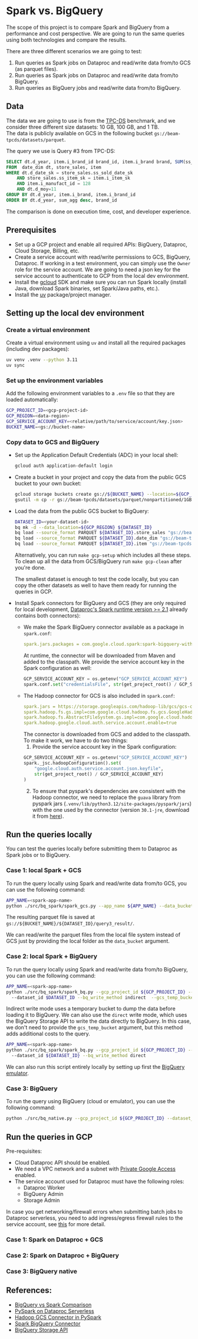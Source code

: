 # Spark vs. BigQuery 

The scope of this project is to compare Spark and BigQuery from a performance and cost perspective.
We are going to run the same queries using both technologies and compare the results. 

There are three different scenarios we are going to test:
1. Run queries as Spark jobs on Dataproc and read/write data from/to GCS (as parquet files).
2. Run queries as Spark jobs on Dataproc and read/write data from/to BigQuery.
3. Run queries as BigQuery jobs and read/write data from/to BigQuery.

## Data

The data we are going to use is from the [TPC-DS](https://beam.apache.org/documentation/sdks/java/testing/tpcds/) 
benchmark, and we consider three different size datasets: 10 GB, 100 GB, and 1 TB.  
The data is publicly available on GCS in the following bucket `gs://beam-tpcds/datasets/parquet`.

The query we use is Query #3 from TPC-DS:
```sql
SELECT dt.d_year, item.i_brand_id brand_id, item.i_brand brand, SUM(ss_ext_sales_price) sum_agg
FROM  date_dim dt, store_sales, item
WHERE dt.d_date_sk = store_sales.ss_sold_date_sk
    AND store_sales.ss_item_sk = item.i_item_sk
    AND item.i_manufact_id = 128
    AND dt.d_moy=11
GROUP BY dt.d_year, item.i_brand, item.i_brand_id
ORDER BY dt.d_year, sum_agg desc, brand_id
```

The comparison is done on execution time, cost, and developer experience.

## Prerequisites

- Set up a GCP project and enable all required APIs: BigQuery, Dataproc, Cloud Storage, Billing, etc.
- Create a service account with read/write permissions to GCS, BigQuery, Dataproc. If working in a test 
  environment, you can simply use the `Owner` role for the service account. We are going to need a 
  json key for the service account to authenticate to GCP from the local dev environment.
- Install the [gcloud](https://cloud.google.com/sdk/docs/install) SDK and make sure you can run Spark locally (install Java, 
  download Spark binaries, set Spark/Java paths, etc.).
- Install the [uv](https://github.com/astral-sh/uv) package/project manager.

## Setting up the local dev environment

### Create a virtual environment

Create a virtual environment using `uv` and install all the required packages (including dev packages):
```bash
uv venv .venv --python 3.11
uv sync
```

### Set up the environment variables

Add the following environment variables to a `.env` file so that they are loaded automatically:
```bash
GCP_PROJECT_ID=<gcp-project-id>
GCP_REGION=<data-region>
GCP_SERVICE_ACCOUNT_KEY=<relative/path/to/service/account/key.json>
BUCKET_NAME=<gs://bucket-name>
```

### Copy data to GCS and BigQuery

- Set up the Application Default Credentials (ADC) in your local shell:
  ```bash
  gcloud auth application-default login
  ````

- Create a bucket in your project and copy the data from the public GCS bucket to your own bucket:
  ```bash
  gcloud storage buckets create gs://${BUCKET_NAME} --location=${GCP_REGION}
  gsutil -m cp -r gs://beam-tpcds/datasets/parquet/nonpartitioned/1GB gs://${BUCKET_NAME}/tpcds/1GB
  ```

- Load the data from the public GCS bucket to BigQuery:
  ```bash
  DATASET_ID=<your-dataset-id>
  bq mk -d --data_location=${GCP_REGION} ${DATASET_ID}
  bq load --source_format PARQUET ${DATASET_ID}.store_sales "gs://beam-tpcds/datasets/parquet/nonpartitioned/1GB/store_sales/part*.snappy.parquet"
  bq load --source_format PARQUET ${DATASET_ID}.date_dim "gs://beam-tpcds/datasets/parquet/nonpartitioned/1GB/date_dim/part*.snappy.parquet"
  bq load --source_format PARQUET ${DATASET_ID}.item "gs://beam-tpcds/datasets/parquet/nonpartitioned/1GB/item/part*.snappy.parquet"
  ```
  Alternatively, you can run `make gcp-setup` which includes all these steps. To clean up all the data 
  from GCS/BigQuery run `make gcp-clean` after you're done. 

  The smallest dataset is enough to test the code locally, but you can copy the other datasets as well to have 
  them ready for running the queries in GCP.

- Install Spark connectors for BigQuery and GCS (they are only required for local development, 
  [Dataproc's Spark runtime version >= 2.1](https://cloud.google.com/dataproc-serverless/docs/concepts/versions/dataproc-serverless-versions) 
  already contains both connectors):
  - We make the Spark BigQuery connector available as a package in `spark.conf`:
    ```yaml
    spark.jars.packages = com.google.cloud.spark:spark-bigquery-with-dependencies_2.12:0.42.1
    ```
    At runtime, the connector will be downloaded from Maven and added to the classpath. We provide 
    the service account key in the Spark configuration as well:
    ```python
    GCP_SERVICE_ACCOUNT_KEY = os.getenv("GCP_SERVICE_ACCOUNT_KEY")
    spark.conf.set("credentialsFile", str(get_project_root() / GCP_SERVICE_ACCOUNT_KEY)) 
    ```
  - The Hadoop connector for GCS is also included in `spark.conf`:
    ```yaml
    spark.jars = https://storage.googleapis.com/hadoop-lib/gcs/gcs-connector-hadoop3-latest.jar
    spark.hadoop.fs.gs.impl=com.google.cloud.hadoop.fs.gcs.GoogleHadoopFileSystem
    spark.hadoop.fs.AbstractFileSystem.gs.impl=com.google.cloud.hadoop.fs.gcs.GoogleHadoopFS
    spark.hadoop.google.cloud.auth.service.account.enable=true
    ```
    The connector is downloaded from GCS and added to the classpath. To make it work, we have to do two things:
    1. Provide the service account key in the Spark configuration:
    ```python
    GCP_SERVICE_ACCOUNT_KEY = os.getenv("GCP_SERVICE_ACCOUNT_KEY")
    spark._jsc.hadoopConfiguration().set(
        "google.cloud.auth.service.account.json.keyfile", 
        str(get_project_root() / GCP_SERVICE_ACCOUNT_KEY)
    )
    ```
    2. To ensure that pyspark's dependencies are consistent with the Hadoop connector, we need to replace
      the `guava` library from pyspark jars (`.venv/lib/python3.12/site-packages/pyspark/jars`) 
      with the one used by the connector (version `30.1-jre`, download it from 
      [here](https://repo1.maven.org/maven2/com/google/guava/guava/30.1-jre/guava-30.1-jre.jar)).

       
## Run the queries locally

You can test the queries locally before submitting them to Dataproc as Spark jobs or to BigQuery.  

### Case 1: local Spark + GCS
To run the query locally using Spark and read/write data from/to GCS, you can use the following command:
```bash
APP_NAME=<spark-app-name>
python ./src/bq_spark/spark_gcs.py --app_name ${APP_NAME} --data_bucket gs://${BUCKET_NAME}/${DATSASET_ID} 
```
The resulting parquet file is saved at `gs://${BUCKET_NAME}/${DATASET_ID}/query3_result/`.

We can read/write the parquet files from the local file system instead of GCS just by providing 
the local folder as the `data_bucket` argument. 

### Case 2: local Spark + BigQuery

To run the query locally using Spark and read/write data from/to BigQuery, you can use the following command:
```bash
APP_NAME=<spark-app-name>
python ./src/bq_spark/spark_bq.py --gcp_project_id ${GCP_PROJECT_ID} --app_name ${APP_NAME} 
  --dataset_id $DATASET_ID --bq_write_method indirect  --gcs_temp_bucket ${BUCKET_NAME} 
```
Indirect write mode uses a temporary bucket to dump the data before loading it to BigQuery. 
We can also use the `direct` write mode, which uses the BigQuery Storage API to write the data
directly to BigQuery. In this case, we don't need to provide the `gcs_temp_bucket` argument, but
this method adds additional costs to the query.
```bash
APP_NAME=<spark-app-name>
python ./src/bq_spark/spark_bq.py --gcp_project_id ${GCP_PROJECT_ID} --app_name ${APP_NAME} 
  --dataset_id ${DATASET_ID} --bq_write_method direct 
```

We can also run this script entirely locally by setting up first the [BigQuery emulator](https://github.com/goccy/bigquery-emulator).  

### Case 3: BigQuery 

To run the query using BigQuery (cloud or emulator), you can use the following command:
```bash
python ./src/bq_native.py --gcp_project_id ${GCP_PROJECT_ID} --dataset_id ${DATASET_ID}  
```

## Run the queries in GCP

Pre-requisites:
- Cloud Dataproc API should be enabled.
- We need a VPC network and a subnet with 
[Private Google Access](https://cloud.google.com/vpc/docs/configure-private-google-access#config-pga) enabled.
- The service account used for Dataproc must have the following roles:
  - Dataproc Worker
  - BigQuery Admin
  - Storage Admin

In case you get networking/firewall errors when submitting batch jobs to Dataproc serverless, you need to add 
ingress/egress firewall rules to the service account, 
see [this](https://cloud.google.com/dataproc-serverless/docs/concepts/network) for more detail. 

### Case 1: Spark on Dataproc + GCS

### Case 2: Spark on Dataproc + BigQuery

### Case 3: BigQuery native


## References:
- [BigQuery vs Spark Comparison](https://medium.com/qodea/bigquery-spark-or-dataflow-a-story-of-speed-and-other-comparisons-fb1b8fea3619)
- [PySpark on Dataproc Serverless](https://medium.com/qodea/running-pyspark-jobs-on-google-cloud-using-serverless-dataproc-f16cef5ec6b9)
- [Hadoop GCS Connector in PySpark](https://kontext.tech/article/689/pyspark-read-file-in-google-cloud-storage)
- [Spark BigQuery Connector](https://github.com/GoogleCloudDataproc/spark-bigquery-connector)
- [BigQuery Storage API](https://cloud.google.com/bigquery/docs/reference/storage)